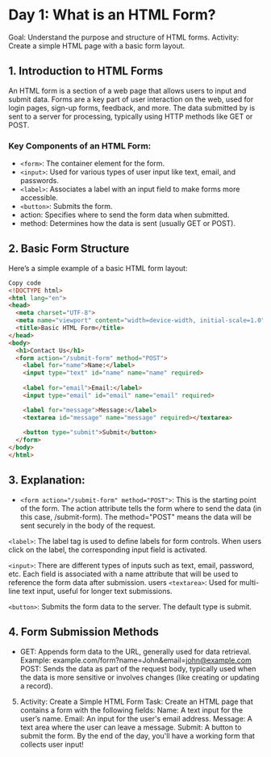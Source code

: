 # Day 1: What is an HTML Form?
Goal: Understand the purpose and structure of HTML forms.
Activity: Create a simple HTML page with a basic form layout.
## 1. Introduction to HTML Forms
An HTML form is a section of a web page that allows users to input and submit data. Forms are a key part of user interaction on the web, used for login pages, sign-up forms, feedback, and more. The data submitted by  is sent to a server for processing, typically using HTTP methods like GET or POST.

### Key Components of an HTML Form:
- `<form>`: The container element for the form.
- `<input>`: Used for various types of user input like text, email, and passwords.
- `<label>`: Associates a label with an input field to make forms more accessible.
- `<button>`: Submits the form.
- action: Specifies where to send the form data when submitted.
- method: Determines how the data is sent (usually GET or POST).

## 2. Basic Form Structure
Here’s a simple example of a basic HTML form layout:

```html
Copy code
<!DOCTYPE html>
<html lang="en">
<head>
  <meta charset="UTF-8">
  <meta name="viewport" content="width=device-width, initial-scale=1.0">
  <title>Basic HTML Form</title>
</head>
<body>
  <h1>Contact Us</h1>
  <form action="/submit-form" method="POST">
    <label for="name">Name:</label>
    <input type="text" id="name" name="name" required>
    
    <label for="email">Email:</label>
    <input type="email" id="email" name="email" required>

    <label for="message">Message:</label>
    <textarea id="message" name="message" required></textarea>
    
    <button type="submit">Submit</button>
  </form>
</body>
</html>
```
## 3. Explanation:
- `<form action="/submit-form" method="POST">`: This is the starting point of the form. The action attribute tells the form where to send the data (in this case, /submit-form). The method="POST" means the data will be sent securely in the body of the request.

`<label>`: The label tag is used to define labels for form controls. When users click on the label, the corresponding input field is activated.

`<input>`: There are different types of inputs such as text, email, password, etc. Each field is associated with a name attribute that will be used to reference the form data after submission.
users
`<textarea>`: Used for multi-line text input, useful for longer text submissions.

`<button>`: Submits the form data to the server. The default type is submit.

## 4. Form Submission Methods
- GET: Appends form data to the URL, generally used for data retrieval.
Example: example.com/form?name=John&email=john@example.com
POST: Sends the data as part of the request body, typically used when the data is more sensitive or involves changes (like creating or updating a record).
5. Activity: Create a Simple HTML Form
Task:
Create an HTML page that contains a form with the following fields:
Name: A text input for the user’s name.
Email: An input for the user's email address.
Message: A text area where the user can leave a message.
Submit: A button to submit the form.
By the end of the day, you'll have a working form that collects user input!